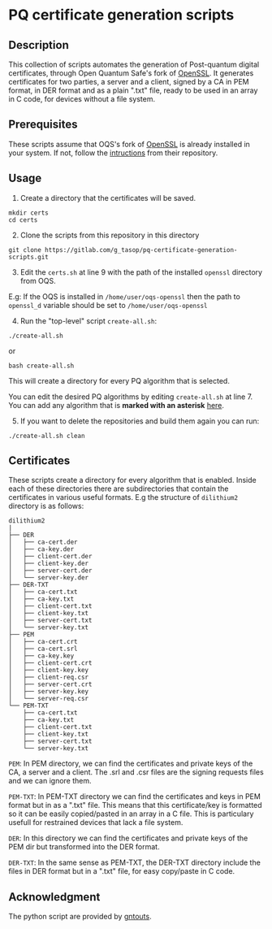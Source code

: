 # PQ certificate generation scripts

## Description

This collection of scripts automates the generation of Post-quantum digital certificates, through Open Quantum Safe's fork of [OpenSSL](https://github.com/open-quantum-safe/openssl). It generates certificates for two parties, a server and a client, signed by a CA in PEM format, in DER format and as a plain ".txt" file, ready to be used in an array in C code, for devices without a file system.


## Prerequisites

These scripts assume that OQS's fork of [OpenSSL](https://github.com/open-quantum-safe/openssl) is already installed in your system. If not, follow the [intructions](https://github.com/open-quantum-safe/openssl#quickstart) from their repository.

## Usage

1. Create a directory that the certificates will be saved.

```
mkdir certs
cd certs
```

2. Clone the scripts from this repository in this directory

```
git clone https://gitlab.com/g_tasop/pq-certificate-generation-scripts.git
```

3. Edit the `certs.sh` at line 9 with the path of the installed `openssl` directory from OQS.

E.g: If the OQS is installed in `/home/user/oqs-openssl` then the path to `openssl_d` variable should be set to `/home/user/oqs-openssl`


4. Run the "top-level" script `create-all.sh`:

```
./create-all.sh
```
or
```
bash create-all.sh
```

 This will create a directory for every PQ algorithm that is selected.

You can edit the desired PQ algorithms by editing `create-all.sh` at line 7. You can add any algorithm that is **marked with an asterisk** [here](https://github.com/open-quantum-safe/openssl#authentication).

5. If you want to delete the repositories and build them again you can run:

```
./create-all.sh clean
```

## Certificates

These scripts create a directory for every algorithm that is enabled. Inside each of these directories there are subdirectories that contain the certificates in various useful formats. E.g the structure of `dilithium2` directory is as follows:

```
dilithium2
|
├── DER
│   ├── ca-cert.der
│   ├── ca-key.der
│   ├── client-cert.der
│   ├── client-key.der
│   ├── server-cert.der
│   └── server-key.der
├── DER-TXT
│   ├── ca-cert.txt
│   ├── ca-key.txt
│   ├── client-cert.txt
│   ├── client-key.txt
│   ├── server-cert.txt
│   └── server-key.txt
├── PEM
│   ├── ca-cert.crt
│   ├── ca-cert.srl
│   ├── ca-key.key
│   ├── client-cert.crt
│   ├── client-key.key
│   ├── client-req.csr
│   ├── server-cert.crt
│   ├── server-key.key
│   └── server-req.csr
└── PEM-TXT
    ├── ca-cert.txt
    ├── ca-key.txt
    ├── client-cert.txt
    ├── client-key.txt
    ├── server-cert.txt
    └── server-key.txt
```

`PEM`: In PEM directory, we can find the certificates and private keys of the CA, a server and a client. The .srl and .csr files are the signing requests files and we can ignore them. 

`PEM-TXT`: In PEM-TXT directory we can find the certificates and keys in PEM format but in as a ".txt" file. This means that this certificate/key is formatted so it can be easily copied/pasted in an array in a C file. This is particulary usefull for restrained devices that lack a file system.

`DER`: In this directory we can find the certificates and private keys of the PEM dir but transformed into the DER format.

`DER-TXT`: In the same sense as PEM-TXT, the DER-TXT directory include the files in DER format but in a ".txt" file, for easy copy/paste in C code.

## Acknowledgment

The python script are provided by [gntouts](https://github.com/gntouts).
